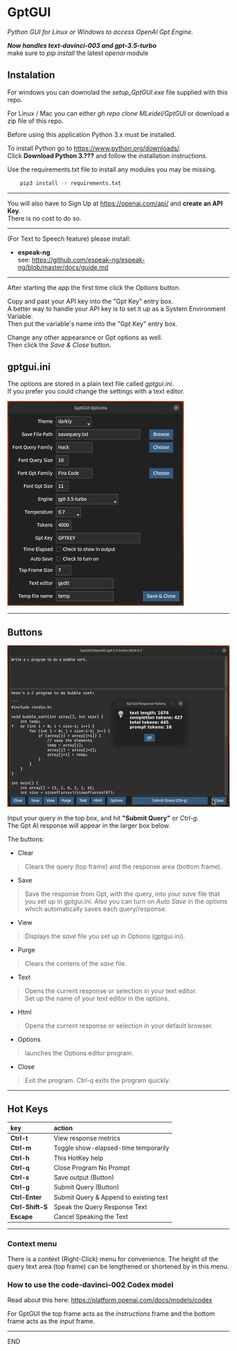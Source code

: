 # GptGUI
_Python GUI for Linux or Windows to access OpenAI Gpt Engine._

___Now handles text-davinci-003 and gpt-3.5-turbo___  
make sure to _pip install_ the latest _openai_ module

## Instalation

For windows you can downolad the _setup\_GptGUI.exe_ file supplied with this repo.

For Linux / Mac you can either _gh repo clone MLeidel/GptGUI_ or download a zip
file of this repo.


Before using this application Python 3.x must be installed.

To install Python go to https://www.python.org/downloads/.  
Click __Download Python 3.???__ and follow the installation instructions.

Use the requirements.txt file to install any modules you may be missing.
```bash
    pip3 install -r requirements.txt
```

___

You will also have to Sign Up at https://openai.com/api/ and __create
an API Key__.  
There is no cost to do so.

___

(For Text to Speech feature) please install:
- __espeak-ng__  
  see: https://github.com/espeak-ng/espeak-ng/blob/master/docs/guide.md
  
---

After starting the app the first time click the _Options_
button.

Copy and past your API key into the "Gpt Key" entry box.  
A better way to handle your API key is to set it up as a System Environment Variable.  
Then put the variable's name into the "Gpt Key" entry box.

Change any other appearance or Gpt options as well.  
Then click the _Save & Close_ button.

## gptgui.ini

The options are stored in a plain text file called _gptgui.ini_.  
If you prefer you could change the settings with a text editor.


![input box](images/gptopts.png "GptGUI options window")

---

## Buttons


![alttext](images/gptgui.png "Ctrl-t for Response Metrics")

Input your query in the top box, and hit __"Submit Query"__ or _Ctrl-g_.  
The Gpt AI response will appear in the larger box below.

The buttons:
- Clear
> Clears the query (top frame) and the response area (bottom frame).
- Save
> Save the response from Gpt, with the query, into your _save_ file
that you set up in gptgui.ini. Also you can turn on _Auto Save_ in
the options which automatically saves each query/response.
- View
> Displays the _save_ file you set up in Options (gptgui.ini).
- Purge
> Clears the contens of the _save_ file.
- Text
> Opens the current response or selection in your text editor.  
Set up the name of your text editor in the options.
- Html
> Opens the current response or selection in your default browser.
- Options
> launches the Options editor program.
- Close
> Exit the program. _Ctrl-q_ exits the program quickly.

---

## Hot Keys

| key | action |
| :--- | :--- |
|__Ctrl-t__| View response metrics|
|__Ctrl-m__| Toggle show-elapsed-time temporarily|
|__Ctrl-h__| This HotKey help|
|__Ctrl-q__| Close Program No Prompt|
|__Ctrl-s__| Save output (Button)|
|__Ctrl-g__| Submit Query (Button)|
|__Ctrl-Enter__ | Submit Query & Append to existing text|
|__Ctrl-Shift-S__ | Speak the Query Response Text|
|__Escape__ | Cancel Speaking the Text|


---

### Context menu

There is a context (Right-Click) menu for convenience.
The height of the query text area (top frame) can be lengthened
or shortened by in this menu.

### How to use the code-davinci-002	Codex model

Read about this here: https://platform.openai.com/docs/models/codex

For GptGUI the top frame acts as the _instructions_ frame and the bottom
frame acts as the _input_ frame.

----
END
